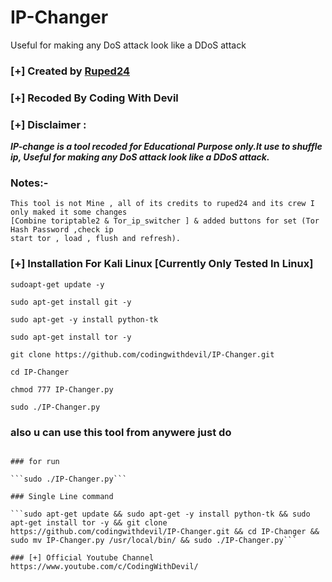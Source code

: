 # IP-Changer
Useful for making any DoS attack look like a DDoS attack

### [+] Created by  [Ruped24](https://github.com/ruped24/) 

### [+] Recoded By Coding With Devil
### [+] Disclaimer :
***IP-change is a tool recoded for Educational Purpose only.It use to shuffle ip, Useful for making any DoS attack look like a DDoS attack.***

### Notes:- 
    This tool is not Mine , all of its credits to ruped24 and its crew I only maked it some changes 
    [Combine toriptable2 & Tor_ip_switcher ] & added buttons for set (Tor Hash Password ,check ip 
    start tor , load , flush and refresh).


### [+] Installation For Kali Linux [Currently Only Tested In Linux]

```sudoapt-get update -y```

```sudo apt-get install git -y```

```sudo apt-get -y install python-tk```

```sudo apt-get install tor -y```

```git clone https://github.com/codingwithdevil/IP-Changer.git```

```cd IP-Changer```

```chmod 777 IP-Changer.py```

```sudo ./IP-Changer.py```

### also u can use this tool from anywere just do  

```sudo cp IP-changer.py /usr/local/bin/

### for run 

```sudo ./IP-Changer.py```

### Single Line command

```sudo apt-get update && sudo apt-get -y install python-tk && sudo apt-get install tor -y && git clone https://github.com/codingwithdevil/IP-Changer.git && cd IP-Changer && sudo mv IP-Changer.py /usr/local/bin/ && sudo ./IP-Changer.py```

### [+] Official Youtube Channel https://www.youtube.com/c/CodingWithDevil/
